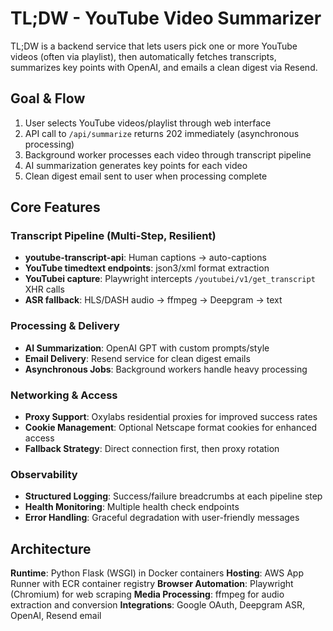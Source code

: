 # TL;DW - YouTube Video Summarizer

TL;DW is a backend service that lets users pick one or more YouTube videos (often via playlist), then automatically fetches transcripts, summarizes key points with OpenAI, and emails a clean digest via Resend.

## Goal & Flow

1. User selects YouTube videos/playlist through web interface
2. API call to `/api/summarize` returns 202 immediately (asynchronous processing)
3. Background worker processes each video through transcript pipeline
4. AI summarization generates key points for each video
5. Clean digest email sent to user when processing complete

## Core Features

### Transcript Pipeline (Multi-Step, Resilient)
- **youtube-transcript-api**: Human captions → auto-captions
- **YouTube timedtext endpoints**: json3/xml format extraction
- **YouTubei capture**: Playwright intercepts `/youtubei/v1/get_transcript` XHR calls
- **ASR fallback**: HLS/DASH audio → ffmpeg → Deepgram → text

### Processing & Delivery
- **AI Summarization**: OpenAI GPT with custom prompts/style
- **Email Delivery**: Resend service for clean digest emails
- **Asynchronous Jobs**: Background workers handle heavy processing

### Networking & Access
- **Proxy Support**: Oxylabs residential proxies for improved success rates
- **Cookie Management**: Optional Netscape format cookies for enhanced access
- **Fallback Strategy**: Direct connection first, then proxy rotation

### Observability
- **Structured Logging**: Success/failure breadcrumbs at each pipeline step
- **Health Monitoring**: Multiple health check endpoints
- **Error Handling**: Graceful degradation with user-friendly messages

## Architecture

**Runtime**: Python Flask (WSGI) in Docker containers
**Hosting**: AWS App Runner with ECR container registry
**Browser Automation**: Playwright (Chromium) for web scraping
**Media Processing**: ffmpeg for audio extraction and conversion
**Integrations**: Google OAuth, Deepgram ASR, OpenAI, Resend email